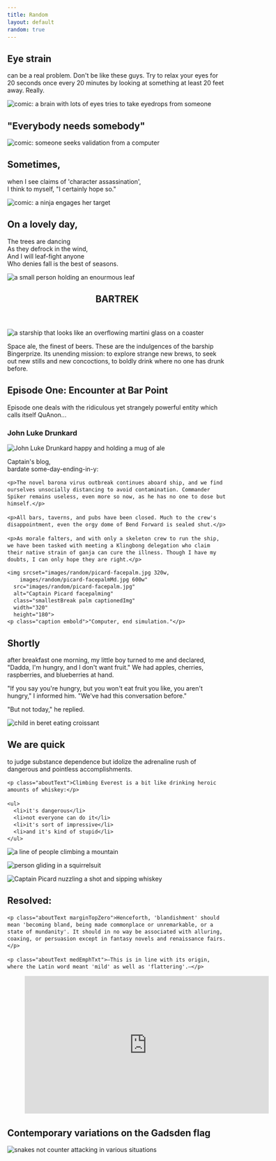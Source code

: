 ```yaml
---
title: Random
layout: default
random: true
---
```


<article class="contMaxwidth aboutContainer">
  <h2 class="leadingOne smallestBreak margBottSm">Eye strain</h2>
  <p class="marginTopZero">can be a real problem. Don't be like these guys. Try to relax your eyes for 20 seconds once every 20 minutes by looking at something at least 20 feet away. Really.</p>

  <img srcset="images/random/thebrainweyes_sm.jpg 320w,
    images/random/thebrainweyes_md.jpg 700w,
    images/random/thebrainweyes_lg.jpg 1000w"
  src="images/random/thebrainweyes_sm.jpg"
  alt="comic: a brain with lots of eyes tries to take eyedrops from someone"
  class="photoMedResp">
</article>

<article class="contMaxwidth medBreak aboutContainer">
  <h2 class="leadingOne smallestBreak margBottSm">"Everybody needs somebody"</h2>

  <img srcset="images/random/validation.jpg 300w,
    images/random/validationMd.jpg 700w,
    images/random/validationLg.jpg 1366w"
  src="images/random/validation.jpg"
  alt="comic: someone seeks validation from a computer"
  class="photoMedResp">
</article>

<article class="contMaxwidth medBreak aboutContainer">
  <h2 class="leadingOne smallestBreak margBottSm">Sometimes,</h2>
  <p class="marginTopZero">when I see claims of 'character assassination',<br>
    I think to myself, "I certainly hope so."</p>

  <img srcset="images/random/nijaLady.jpg 500w,
    images/random/ninjaLadyMd.jpg 700w,
    images/random/ninjaLadyLg.jpg 1024w"
  src="images/random/ninjaLady.jpg"
  alt="comic: a ninja engages her target"
  class="photoMedResp">
</article>

<article class="medBreak aboutContainer contMaxwidth centerGrid gridGapOne condGridRow condGridOneTwo">
  <section>
    <h2 class="leadingOne margBottSm">On a lovely day,</h2>
    <p class="aboutText marginTopZero">The trees are dancing<br>
      As they defrock in the wind,<br>
      And I will leaf-fight anyone<br>
      Who denies fall is the best of seasons.</p>
  </section>

  <img srcset="images/random/leaffight.jpg 320w,
      images/random/leaffightMd.jpg 700w,
      images/random/leaffightLg.jpg 1366w"
    src="images/random/leaffight.jpg"
    alt="a small person holding an enourmous leaf"
    class="smallestBreak photoMedResp">
</article>

<article class="medBreak centerGrid aboutContainer contMaxwidth btCont">
  <header class="centerGrid trekTitle">
    <h1 class="txtScale3 leadingOne margBottSm">BARTREK</h1>
  </header>

  <img srcset="images/random/bingerprize.jpg 320w,
      images/random/bingerprizeMd.jpg 700w,
      images/random/bingerprizeLg.jpg 1366w"
    src="images/random/bingerprize.jpg"
    alt="a starship that looks like an overflowing martini glass on a coaster"
    class="marginTopZero binger photoMedResp">

  <section class="aboutText trekIntro respTxtThirty">
    <p class="aboutText marginTopZero">Space ale, the finest of beers. These are the indulgences of the barship Bingerprize. Its unending mission: to explore strange new brews, to seek out new stills and new concoctions, to boldly drink where no one has drunk before.</p>
  </section>

  <h2 class="trekSub margBottSm leadingOne">Episode One: Encounter at Bar Point</h2>
  <p>Episode one deals with the ridiculous yet strangely powerful entity which calls itself QuAnon...</p>

  <h3 class="trekSubHd margBottSm">John Luke Drunkard</h3>

  <img srcset="images/random/jeanlukedrunkard.jpg 320w,
        images/random/jeanlukedrunkardMd.jpg 500w,
        images/random/jeanlukedrunkardLg.jpg 1000w"
      src="images/random/jeanlukedrunkard.jpg"
      alt="John Luke Drunkard happy and holding a mug of ale"
      class="drunkard photoLGResp">

  <section class="aboutText trekStory">
    <p class="embold">Captain's blog,<br>
      bardate some-day-ending-in-y:</p>

    <p>The novel barona virus outbreak continues aboard ship, and we find ourselves unsocially distancing to avoid contamination. Commander Spiker remains useless, even more so now, as he has no one to dose but himself.</p>

    <p>All bars, taverns, and pubs have been closed. Much to the crew's disappointment, even the orgy dome of Bend Forward is sealed shut.</p>

    <p>As morale falters, and with only a skeleton crew to run the ship, we have been tasked with meeting a Klingbong delegation who claim their native strain of ganja can cure the illness. Though I have my doubts, I can only hope they are right.</p>
  </section>

  <section class="conditionalFlexCol palm flexAlignItemsEnd"> <!-- becomes a flex column w. end justification at screen width of 640px or higher -->

    <img srcset="images/random/picard-facepalm.jpg 320w,
        images/random/picard-facepalmMd.jpg 600w"
      src="images/random/picard-facepalm.jpg"
      alt="Captain Picard facepalming"
      class="smallestBreak palm captionedImg"
      width="320"
      height="180">
    <p class="caption embold">"Computer, end simulation."</p>
  </section>
</article>

<article class="medBreak contMaxwidth aboutContainer">
  <h2 class="leadingOne margBottSm">Shortly</h2>
  <p class="aboutText marginTopZero">after breakfast one morning, my little boy turned to me and declared, "Dadda, I'm hungry, and I don't want fruit." We had apples, cherries, raspberries, and blueberries at hand.</p>

  <p class="aboutText">"If you say you're hungry, but you won't eat fruit you like, you aren't hungry," I informed him. "We've had this conversation before."</p>

  <p class="aboutText">"But not today," he replied.</p>

  <img srcset="images/random/kidCroissant.jpg 320w,
      images/random/kidCroissantMd.jpg 700w,
      images/random/kidCroissantLg.jpg 1024w"
    src="images/random/kidCroissant.jpg"
    alt="child in beret eating croissant"
    class="smallestBreak photoMedResp"
    loading="lazy">
</article>

<article class="centerGrid medBreak aboutContainer contMaxwidth gridGapOne condGridRow condGridTwoOne">
  <section>
    <h2 class="leadingOne margBottSm">We are quick</h2>
    <p class="aboutText marginTopZero">to judge <span class="embold">substance dependence</span> but idolize the adrenaline rush of dangerous and pointless accomplishments.</p>

    <p class="aboutText">Climbing Everest is a bit like drinking heroic amounts of whiskey:</p>

    <ul>
      <li>it's dangerous</li>
      <li>not everyone can do it</li>
      <li>it's sort of impressive</li>
      <li>and it's kind of stupid</li>
    </ul>
  </section>

  <section>
  <img srcset="images/random/mountainClimb.jpg 320w,
      images/random/mountainClimbMd.jpg 700w,
      images/random/mountainClimbLg.jpg 1020w"
    src="images/random/mountainClimb.jpg"
    alt="a line of people climbing a mountain"
    class="smallestBreak photoMedResp"
    loading="lazy">

  <img srcset="images/random/squirrelsuit.jpg 320w,
      images/random/squirrelsuitMd.jpg 700w,
      images/random/squirrelsuitLg.jpg 1366w"
    src="images/random/squirrelsuit.jpg"
    alt="person gliding in a squirrelsuit"
    class="smallestBreak photoMedResp"
    loading="lazy">

  <img srcset="images/random/cuddlydrunk.jpg 320w,
      images/random/cuddlydrunkMd.jpg 700w,
      images/random/cuddlydrunkLg.jpg 1366w"
    src="images/random/cuddlydrunk.jpg"
    alt="Captain Picard nuzzling a shot and sipping whiskey"
    class="smallestBreak photoMedResp"
    loading="lazy">
  </section>
</article>

<article class="medBreak contMaxwidth">
  <section class="aboutContainer">
    <h2 class="leadingOne margBottSm">Resolved:</h2>
    <!--
      <img src="images/random/blandished.svg"
        alt="quartered beige circles on beige rectangles"
        class="smallestBreak photoMedResp">
        -->

    <p class="aboutText marginTopZero">Henceforth, 'blandishment' should mean 'becoming bland, being made commonplace or unremarkable, or a state of mundanity'. It should in no way be associated with alluring, coaxing, or persuasion except in fantasy novels and renaissance fairs.</p>

    <p class="aboutText medEmphTxt">–This is in line with its origin, where the Latin word meant 'mild' as well as 'flattering'.–</p>
  </section>

  <figure class="smBreak" style="--aspect-ratio: 16/9;">
    <!-- a video clip from 'The Ten Commandments': "So let it be written, so let it be done." -->
    <iframe title="Ten_Commandments_clip" class="respIframe" width="560"
      height="315" loading="lazy" src="https://www.youtube.com/embed/3bQnxlHZsjY" frameborder="0" allow="accelerometer; autoplay; encrypted-media; gyroscope; picture-in-picture" allowfullscreen></iframe>
  </figure>
</article>

<article class="centerGrid medBreak contMaxwidth">
  <h2 class="aboutContainer">Contemporary variations on the Gadsden flag</h2>
  <img srcset="images/random/gadsden.jpg 320w,
      images/random/gadsdenMd.jpg 512w,
      images/random/gadsdenLg.jpg 1024w"
    src="images/random/gadsden.jpg"
    alt="snakes not counter attacking in various situations"
    class="smallestBreak photoMedResp gridSelfJustCenter conditionalLeftMarg conditionalRightMarg"
    loading="lazy">
</article>
